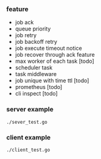 ### feature

- job ack
- queue priority
- job retry
- job backoff retry
- job execute timeout notice
- job recover through ack feature
- max worker of each task [todo]
- scheduler task
- task middleware
- job unique with time ttl [todo]
- prometheus [todo]
- cli inspect [todo]

### server example

```
./sever_test.go
```

### client example

```
./client_test.go
```
